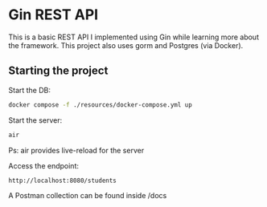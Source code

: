 # Gin REST API

This is a basic REST API I implemented using Gin while learning more about the framework.
This project also uses gorm and Postgres (via Docker).

## Starting the project

Start the DB:

```bash
docker compose -f ./resources/docker-compose.yml up
```

Start the server:

```bash
air
```

Ps: air provides live-reload for the server

Access the endpoint:

```bash
http://localhost:8080/students
```

A Postman collection can be found inside /docs
